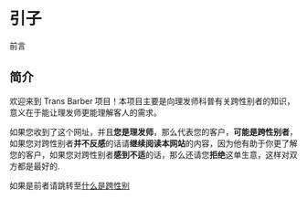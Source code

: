 # 引子

前言

## 简介

欢迎来到 Trans Barber 项目！本项目主要是向理发师科普有关跨性别者的知识，意义在于能让理发师更能理解客人的需求。

如果您收到了这个网址，并且**您是理发师**，那么代表您的客户，**可能是跨性别者**，如果您对跨性别者**并不反感**的话请**继续阅读本网站**的内容，因为他有助于你更了解您的客户，如果您对跨性别者**感到不适**的话，那么还请您**拒绝**这单生意，这样对双方都是最好的.

如果是前者请跳转至[什么是跨性别](/2whatstrans.md)